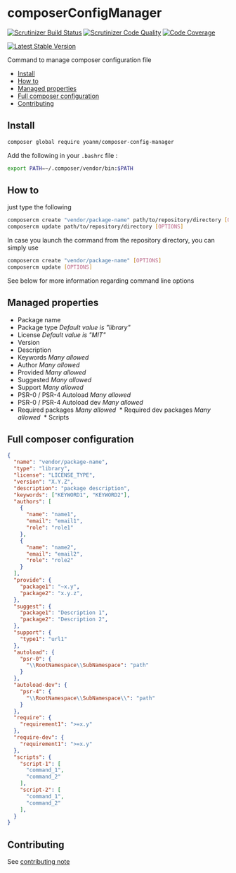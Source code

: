# composerConfigManager
[![Scrutinizer Build Status](https://img.shields.io/scrutinizer/build/g/yoanm/composerConfigManager.svg?label=Scrutinizer)](https://scrutinizer-ci.com/g/yoanm/composerConfigManager/?branch=master) [![Scrutinizer Code Quality](https://img.shields.io/scrutinizer/g/yoanm/composerConfigManager.svg?label=Code%20quality)](https://scrutinizer-ci.com/g/yoanm/composerConfigManager/?branch=master) [![Code Coverage](https://img.shields.io/scrutinizer/coverage/g/yoanm/composerConfigManager.svg?label=Coverage)](https://scrutinizer-ci.com/g/yoanm/composerConfigManager/?branch=master)

[![Latest Stable Version](https://img.shields.io/packagist/v/yoanm/composer-config-manager.svg)](https://packagist.org/packages/yoanm/composer-config-manager)

Command to manage composer configuration file

  * [Install](#install)
  * [How to](#how-to)
  * [Managed properties](#managed-properties)
  * [Full composer configuration](#full-composer-configuration)
  * [Contributing](#contributing)

<a name="install"></a>
## Install
```bash
composer global require yoanm/composer-config-manager
```
 Add the following in your `.bashrc` file : 
```bash
export PATH=~/.composer/vendor/bin:$PATH 
```

<a name="how-to"></a>
## How to

just type the following
```bash
composercm create "vendor/package-name" path/to/repository/directory [OPTIONS]
composercm update path/to/repository/directory [OPTIONS]
```

In case you launch the command from the repository directory, you can simply use 
```bash
composercm create "vendor/package-name" [OPTIONS]
composercm update [OPTIONS]
```

See below for more information regarding command line options

<a name="managed-properties"></a>
## Managed properties

  * Package name
  * Package type *Default value is "library"*
  * License *Default value is "MIT"*
  * Version
  * Description
  * Keywords *Many allowed*
  * Author *Many allowed*  
  * Provided *Many allowed*
  * Suggested *Many allowed*
  * Support *Many allowed*
  * PSR-0 / PSR-4 Autoload *Many allowed*
  * PSR-0 / PSR-4 Autoload dev *Many allowed*
  * Required packages *Many allowed*
  * Required dev packages *Many allowed*
  * Scripts 

<a name="full-composer-configuration"></a>
## Full composer configuration

```json
{
  "name": "vendor/package-name",
  "type": "library",
  "license": "LICENSE_TYPE",
  "version": "X.Y.Z",
  "description": "package description",
  "keywords": ["KEYWORD1", "KEYWORD2"],
  "authors": [
    {
      "name": "name1",
      "email": "email1",
      "role": "role1"
    },
    {
      "name": "name2",
      "email": "email2",
      "role": "role2"
    }
  ],
  "provide": {
    "package1": "~x.y",
    "package2": "x.y.z",
  },
  "suggest": {
    "package1": "Description 1",
    "package2": "Description 2",
  },
  "support": {
    "type1": "url1"
  },
  "autoload": {
    "psr-0": {
      "\\RootNamespace\\SubNamespace": "path"
    }
  },
  "autoload-dev": {
    "psr-4": {
      "\\RootNamespace\\SubNamespace\\": "path"
    }
  },
  "require": {
    "requirement1": ">=x.y"
  },
  "require-dev": {
    "requirement1": ">=x.y"
  },
  "scripts": {
    "script-1": [
      "command_1",
      "command_2"
    ],
    "script-2": [
      "command_1",
      "command_2"
    ],
  }
}

```

<a name="contributing"></a>
## Contributing
See [contributing note](./CONTRIBUTING.md)
